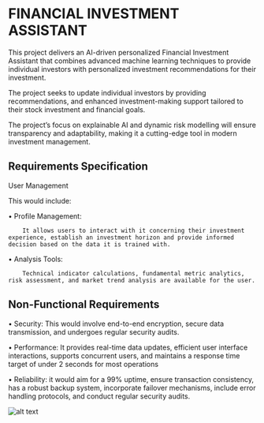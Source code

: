 # FINANCIAL INVESTMENT ASSISTANT

This project delivers an AI-driven personalized Financial Investment Assistant that combines  advanced machine learning techniques to provide individual investors with personalized investment recommendations for their investment.

The project seeks to update individual investors by providing recommendations, and enhanced investment-making support tailored to their stock investment and financial goals.

The project’s focus on explainable AI and dynamic risk modelling will ensure transparency and adaptability, making it a cutting-edge tool in modern investment management.

## Requirements Specification
 
User Management

This would include:

•	Profile Management: 

        It allows users to interact with it concerning their investment experience, establish an investment horizon and provide informed decision based on the data it is trained with.

•	Analysis Tools: 

        Technical indicator calculations, fundamental metric analytics, risk assessment, and market trend analysis are available for the user.

## Non-Functional Requirements

•	Security: This would involve end-to-end encryption, secure data transmission, and undergoes regular security audits.

•	Performance: It provides real-time data updates, efficient user interface interactions, supports concurrent users, and maintains a response time target of under 2 seconds for most operations

•	Reliability: it would aim for a 99% uptime, ensure transaction consistency, has a robust backup system, incorporate failover mechanisms, include error handling protocols, and conduct regular security audits.

![alt text](image-1.png)














